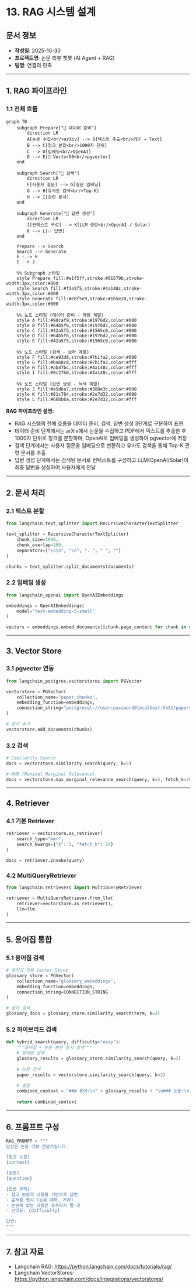 # 13. RAG 시스템 설계

## 문서 정보
- **작성일**: 2025-10-30
- **프로젝트명**: 논문 리뷰 챗봇 (AI Agent + RAG)
- **팀명**: 연결의 민족

---

## 1. RAG 파이프라인

### 1.1 전체 흐름

```mermaid
graph TB
    subgraph Prepare["🔸 데이터 준비"]
        direction LR
        A[논문 수집<br/>arXiv] --> B[텍스트 추출<br/>PDF → Text]
        B --> C[청크 분할<br/>1000자 단위]
        C --> D[임베딩<br/>OpenAI]
        D --> E[💾 VectorDB<br/>pgvector]
    end

    subgraph Search["🔹 검색"]
        direction LR
        F[사용자 질문] --> G[질문 임베딩]
        G --> H[유사도 검색<br/>Top-K]
        H --> I[관련 문서]
    end

    subgraph Generate["🔺 답변 생성"]
        direction LR
        J[컨텍스트 구성] --> K[LLM 생성<br/>OpenAI / Solar]
        K --> L[✅ 답변]
    end

    Prepare --> Search
    Search --> Generate
    E -.-> H
    I --> J

    %% Subgraph 스타일
    style Prepare fill:#e1f5ff,stroke:#01579b,stroke-width:3px,color:#000
    style Search fill:#f3e5f5,stroke:#4a148c,stroke-width:3px,color:#000
    style Generate fill:#e8f5e9,stroke:#1b5e20,stroke-width:3px,color:#000

    %% 노드 스타일 (데이터 준비 - 파랑 계열)
    style A fill:#90caf9,stroke:#1976d2,color:#000
    style B fill:#64b5f6,stroke:#1976d2,color:#000
    style C fill:#42a5f5,stroke:#1565c0,color:#000
    style D fill:#64b5f6,stroke:#1976d2,color:#000
    style E fill:#42a5f5,stroke:#1565c0,color:#000

    %% 노드 스타일 (검색 - 보라 계열)
    style F fill:#ce93d8,stroke:#7b1fa2,color:#000
    style G fill:#ba68c8,stroke:#7b1fa2,color:#fff
    style H fill:#ab47bc,stroke:#4a148c,color:#fff
    style I fill:#9c27b0,stroke:#4a148c,color:#fff

    %% 노드 스타일 (답변 생성 - 녹색 계열)
    style J fill:#a5d6a7,stroke:#388e3c,color:#000
    style K fill:#81c784,stroke:#2e7d32,color:#000
    style L fill:#66bb6a,stroke:#2e7d32,color:#fff
```

**RAG 파이프라인 설명:**
- RAG 시스템의 전체 흐름을 데이터 준비, 검색, 답변 생성 3단계로 구분하여 표현
- 데이터 준비 단계에서는 arXiv에서 논문을 수집하고 PDF에서 텍스트를 추출한 후 1000자 단위로 청크를 분할하며, OpenAI로 임베딩을 생성하여 pgvector에 저장
- 검색 단계에서는 사용자 질문을 임베딩으로 변환하고 유사도 검색을 통해 Top-K 관련 문서를 추출
- 답변 생성 단계에서는 검색된 문서로 컨텍스트를 구성하고 LLM(OpenAI/Solar)이 최종 답변을 생성하여 사용자에게 전달

---

## 2. 문서 처리

### 2.1 텍스트 분할

```python
from langchain.text_splitter import RecursiveCharacterTextSplitter

text_splitter = RecursiveCharacterTextSplitter(
    chunk_size=1000,
    chunk_overlap=200,
    separators=["\n\n", "\n", ". ", " ", ""]
)

chunks = text_splitter.split_documents(documents)
```

### 2.2 임베딩 생성

```python
from langchain_openai import OpenAIEmbeddings

embeddings = OpenAIEmbeddings(
    model="text-embedding-3-small"
)

vectors = embeddings.embed_documents([chunk.page_content for chunk in chunks])
```

---

## 3. Vector Store

### 3.1 pgvector 연동

```python
from langchain_postgres.vectorstores import PGVector

vectorstore = PGVector(
    collection_name="paper_chunks",
    embedding_function=embeddings,
    connection_string="postgresql://user:password@localhost:5432/papers"
)

# 문서 추가
vectorstore.add_documents(chunks)
```

### 3.2 검색

```python
# Similarity Search
docs = vectorstore.similarity_search(query, k=5)

# MMR (Maximal Marginal Relevance)
docs = vectorstore.max_marginal_relevance_search(query, k=5, fetch_k=20)
```

---

## 4. Retriever

### 4.1 기본 Retriever

```python
retriever = vectorstore.as_retriever(
    search_type="mmr",
    search_kwargs={"k": 5, "fetch_k": 20}
)

docs = retriever.invoke(query)
```

### 4.2 MultiQueryRetriever

```python
from langchain.retrievers import MultiQueryRetriever

retriever = MultiQueryRetriever.from_llm(
    retriever=vectorstore.as_retriever(),
    llm=llm
)
```

---

## 5. 용어집 통합

### 5.1 용어집 검색

```python
# 용어집 전용 Vector Store
glossary_store = PGVector(
    collection_name="glossary_embeddings",
    embedding_function=embeddings,
    connection_string=CONNECTION_STRING
)

# 용어 검색
glossary_docs = glossary_store.similarity_search(term, k=3)
```

### 5.2 하이브리드 검색

```python
def hybrid_search(query, difficulty="easy"):
    """용어집 + 논문 본문 동시 검색"""
    # 용어집 검색
    glossary_results = glossary_store.similarity_search(query, k=2)
    
    # 논문 검색
    paper_results = vectorstore.similarity_search(query, k=3)
    
    # 결합
    combined_context = "### 용어:\n" + glossary_results + "\n### 논문:\n" + paper_results
    
    return combined_context
```

---

## 6. 프롬프트 구성

```python
RAG_PROMPT = """
당신은 논문 리뷰 전문가입니다.

[참고 논문]
{context}

[질문]
{question}

[답변 규칙]
- 참고 논문의 내용을 기반으로 답변
- 출처를 명시 (논문 제목, 저자)
- 논문에 없는 내용은 추측하지 말 것
- 난이도: {difficulty}

답변:
"""
```

---

## 7. 참고 자료

- Langchain RAG: https://python.langchain.com/docs/tutorials/rag/
- Langchain VectorStores: https://python.langchain.com/docs/integrations/vectorstores/
